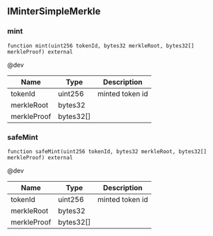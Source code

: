 ## IMinterSimpleMerkle

### mint

```solidity
function mint(uint256 tokenId, bytes32 merkleRoot, bytes32[] merkleProof) external
```

@dev

| Name | Type | Description |
| ---- | ---- | ----------- |
| tokenId | uint256 | minted token id |
| merkleRoot | bytes32 |  |
| merkleProof | bytes32[] |  |

### safeMint

```solidity
function safeMint(uint256 tokenId, bytes32 merkleRoot, bytes32[] merkleProof) external
```

@dev

| Name | Type | Description |
| ---- | ---- | ----------- |
| tokenId | uint256 | minted token id |
| merkleRoot | bytes32 |  |
| merkleProof | bytes32[] |  |

